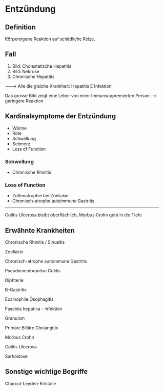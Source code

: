 # Entzündung

## Definition

Körpereigene Reaktion auf schädliche Reize.



## Fall

1. Bild: Cholestatische Hepatitis
2.  Bild: Nekrose
3.  Chronische Hepatitis



---> Alle die gleiche Krankheit: Hepatitis E Infektion

Das grosse Bild zeigt eine Leber von einer Immunsuppremierten Person --> geringere Reaktion



## Kardinalsymptome der Entzündung

- Wärme
- Röte
- Schwellung
- Schmerz
- Loss of Function

### Schwellung

- Chronische Rhinitis

### Loss of Function

- Zottenatrophie bei Zoeliakie
- Chronisch-atrophe autoimmune Gastritis

----

Colitis Ulcerosa bleibt oberflächlich, Morbus Crohn geht in die Tiefe

## Erwähnte Krankheiten

Chronische Rhinitis / Sinusitis

Zoeliakie

Chronisch-atrophe autoimmune Gastritis

Pseudomembranöse Colitis

Diphterie

B-Gastritis

Eosinophile Ösophagitis

Fasciola hepatica - Infektion

Granulom

Primäre Billäre Cholangitis

Morbus Crohn

Colitis Ulcerosa

Sarkoidose

## Sonstige wichtige Begriffe

Charcot-Leyden-Kristalle